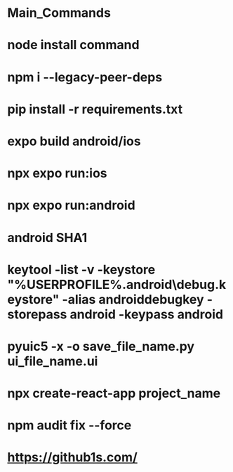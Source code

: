 # Main_Commands


# node install command
# npm i --legacy-peer-deps

# pip install -r requirements.txt

# expo build android/ios
# npx expo run:ios
# npx expo run:android
# android SHA1
# keytool -list -v -keystore "%USERPROFILE%\.android\debug.keystore" -alias androiddebugkey -storepass android -keypass android
# pyuic5 -x -o save_file_name.py ui_file_name.ui
# npx create-react-app project_name
# npm audit fix --force
# https://github1s.com/
